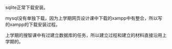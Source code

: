 sqlite正常下载安装。  

mysql没有单独下载，因为上学期网页设计课中下载的xampp中有整合，所以写的xampp的下载安装过程。  

上学期的搜智课中有过建立数据库的任务，所以建立过程和建立的材料直接沿用上学期的。
